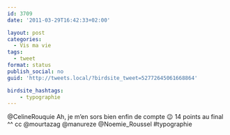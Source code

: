 ```yaml
---
id: 3709
date: '2011-03-29T16:42:33+02:00'

layout: post
categories:
  - Vis ma vie
tags:
  - tweet
format: status
publish_social: no
guid: 'http://tweets.local/?birdsite_tweet=52772645061668864'

birdsite_hashtags:
    - typographie
---
```


@CelineRouquie Ah, je m’en sors bien enfin de compte 😉 14 points au final ^^ cc @mourtazag @manureze @Noemie\_Roussel #typographie